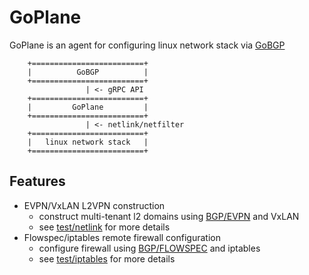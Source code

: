 # GoPlane

GoPlane is an agent for configuring linux network stack via [GoBGP](https://github.com/osrg/gobgp)

```
    +=========================+
    |          GoBGP          |
    +=========================+
                 | <- gRPC API
    +=========================+
    |         GoPlane         |
    +=========================+
                 | <- netlink/netfilter
    +=========================+
    |   linux network stack   |
    +=========================+
```

## Features
- EVPN/VxLAN L2VPN construction
    - construct multi-tenant l2 domains using [BGP/EVPN](https://tools.ietf.org/html/rfc7432) and VxLAN
    - see [test/netlink](https://github.com/osrg/goplane/tree/master/test/netlink) for more details
- Flowspec/iptables remote firewall configuration
    - configure firewall using [BGP/FLOWSPEC](https://tools.ietf.org/html/rfc5575) and iptables
    - see [test/iptables](https://github.com/osrg/goplane/tree/master/test/iptables) for more details
